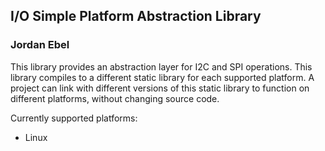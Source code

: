 ## I/O Simple Platform Abstraction Library
### Jordan Ebel

This library provides an abstraction layer for I2C and SPI
operations.  This library compiles to a different static 
library for each supported platform.  A project can link 
with different versions of this static library to function 
on different platforms, without changing source code.


Currently supported platforms:

- Linux


